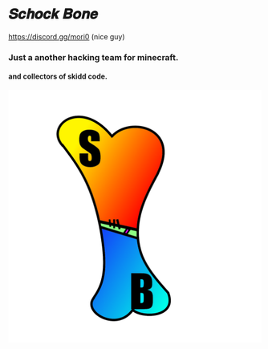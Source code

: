 # 𝑺𝒄𝒉𝒐𝒄𝒌 𝑩𝒐𝒏𝒆
https://discord.gg/mori0 (nice guy)

<h3>Just a another hacking team for minecraft.</h3>
<h4>and collectors of skidd code.</h4>
<img src="https://raw.githubusercontent.com/EuGaming/Schockbone/gh-pages/logo1600x1600px.png" alt="schockbone">
